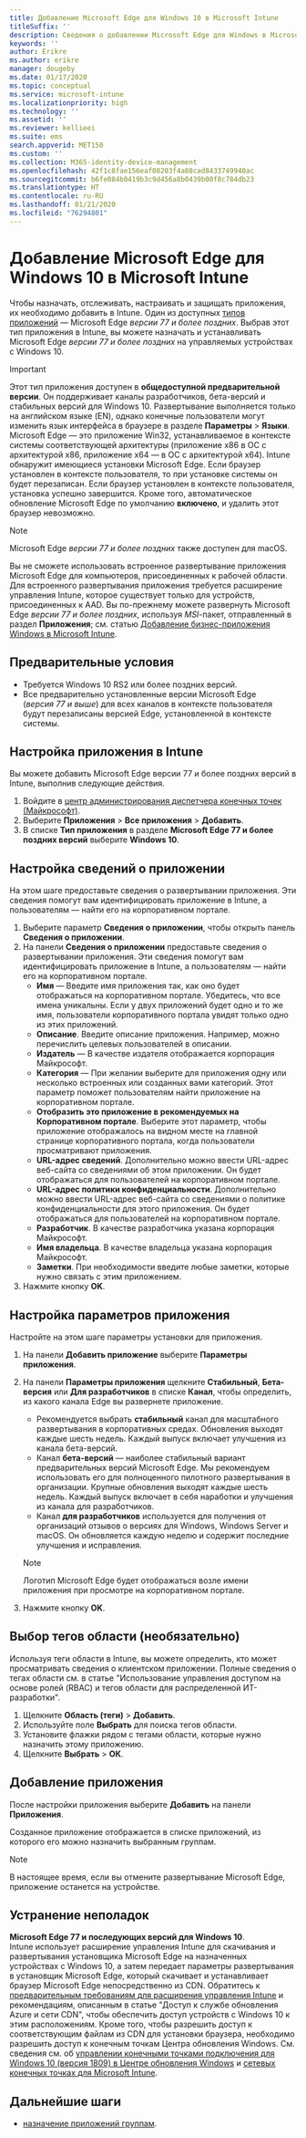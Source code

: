 ```yaml
---
title: Добавление Microsoft Edge для Windows 10 в Microsoft Intune
titleSuffix: ''
description: Сведения о добавлении Microsoft Edge для Windows в Microsoft Intune.
keywords: ''
author: Erikre
ms.author: erikre
manager: dougeby
ms.date: 01/17/2020
ms.topic: conceptual
ms.service: microsoft-intune
ms.localizationpriority: high
ms.technology: ''
ms.assetid: ''
ms.reviewer: kellieei
ms.suite: ems
search.appverid: MET150
ms.custom: ''
ms.collection: M365-identity-device-management
ms.openlocfilehash: 42f1c8fae156eaf08203f4a88cad8433749940ac
ms.sourcegitcommit: b6fe084b0419b3c9d456a8b0439b00f8c784db23
ms.translationtype: HT
ms.contentlocale: ru-RU
ms.lasthandoff: 01/21/2020
ms.locfileid: "76294801"
---
```

# <a name="add-microsoft-edge-for-windows-10-to-microsoft-intune"></a>Добавление Microsoft Edge для Windows 10 в Microsoft Intune

Чтобы назначать, отслеживать, настраивать и защищать приложения, их необходимо добавить в Intune. Один из доступных [типов приложений](~/apps/apps-add.md#app-types-in-microsoft-intune) — Microsoft Edge *версии 77 и более поздних*. Выбрав этот тип приложения в Intune, вы можете назначать и устанавливать Microsoft Edge *версии 77 и более поздних* на управляемых устройствах с Windows 10.

> [!IMPORTANT]
> Этот тип приложения доступен в **общедоступной предварительной версии**. Он поддерживает каналы разработчиков, бета-версий и стабильных версий для Windows 10. Развертывание выполняется только на английском языке (EN), однако конечные пользователи могут изменить язык интерфейса в браузере в разделе **Параметры** > **Языки**. Microsoft Edge — это приложение Win32, устанавливаемое в контексте системы соответствующей архитектуры (приложение x86 в ОС с архитектурой x86, приложение x64 — в ОС с архитектурой x64). Intune обнаружит имеющиеся установки Microsoft Edge. Если браузер установлен в контексте пользователя, то при установке системы он будет перезаписан. Если браузер установлен в контексте пользователя, установка успешно завершится. Кроме того, автоматическое обновление Microsoft Edge по умолчанию **включено**, и удалить этот браузер невозможно.

> [!NOTE]
> Microsoft Edge *версии 77 и более поздних* также доступен для macOS.
> 
> Вы не сможете использовать встроенное развертывание приложения Microsoft Edge для компьютеров, присоединенных к рабочей области. Для встроенного развертывания приложения требуется расширение управления Intune, которое существует только для устройств, присоединенных к AAD. Вы по-прежнему можете развернуть Microsoft Edge *версии 77 и более поздних*, используя *MSI*-пакет, отправленный в раздел **Приложения**; см. статью [Добавление бизнес-приложения Windows в Microsoft Intune](~/apps/lob-apps-windows.md).

## <a name="prerequisites"></a>Предварительные условия
- Требуется Windows 10 RS2 или более поздних версий.
- Все предварительно установленные версии Microsoft Edge (*версия 77 и выше*) для всех каналов в контексте пользователя будут перезаписаны версией Edge, установленной в контексте системы.

## <a name="configure-the-app-in-intune"></a>Настройка приложения в Intune
Вы можете добавить Microsoft Edge версии 77 и более поздних версий в Intune, выполнив следующие действия.

1. Войдите в [центр администрирования диспетчера конечных точек (Майкрософт)](https://go.microsoft.com/fwlink/?linkid=2109431).
2. Выберите **Приложения** > **Все приложения** > **Добавить**.
3. В списке **Тип приложения** в разделе **Microsoft Edge 77 и более поздних версий** выберите **Windows 10**.

## <a name="configure-app-information"></a>Настройка сведений о приложении
На этом шаге предоставьте сведения о развертывании приложения. Эти сведения помогут вам идентифицировать приложение в Intune, а пользователям — найти его на корпоративном портале.

1. Выберите параметр **Сведения о приложении**, чтобы открыть панель **Сведения о приложении**.
2. На панели **Сведения о приложении** предоставьте сведения о развертывании приложения. Эти сведения помогут вам идентифицировать приложение в Intune, а пользователям — найти его на корпоративном портале.
    - **Имя** — Введите имя приложения так, как оно будет отображаться на корпоративном портале. Убедитесь, что все имена уникальны. Если у двух приложений будет одно и то же имя, пользователи корпоративного портала увидят только одно из этих приложений.
    - **Описание**. Введите описание приложения. Например, можно перечислить целевых пользователей в описании.
    - **Издатель** — В качестве издателя отображается корпорация Майкрософт.
    - **Категория** — При желании выберите для приложения одну или несколько встроенных или созданных вами категорий. Этот параметр поможет пользователям найти приложение на корпоративном портале.
    - **Отобразить это приложение в рекомендуемых на Корпоративном портале**. Выберите этот параметр, чтобы приложение отображалось на видном месте на главной странице корпоративного портала, когда пользователи просматривают приложения.
    - **URL-адрес сведений**. Дополнительно можно ввести URL-адрес веб-сайта со сведениями об этом приложении. Он будет отображаться для пользователей на корпоративном портале.
    - **URL-адрес политики конфиденциальности**. Дополнительно можно ввести URL-адрес веб-сайта со сведениями о политике конфиденциальности для этого приложения. Он будет отображаться для пользователей на корпоративном портале.
    - **Разработчик**. В качестве разработчика указана корпорация Майкрософт.
    - **Имя владельца**. В качестве владельца указана корпорация Майкрософт.
    - **Заметки**. При необходимости введите любые заметки, которые нужно связать с этим приложением.
3. Нажмите кнопку **OK**.

## <a name="configure-app-settings"></a>Настройка параметров приложения
Настройте на этом шаге параметры установки для приложения.

1. На панели **Добавить приложение** выберите **Параметры приложения**.
2. На панели **Параметры приложения** щелкните **Стабильный**, **Бета-версия** или **Для разработчиков** в списке **Канал**, чтобы определить, из какого канала Edge вы развернете приложение.
    - Рекомендуется выбрать **стабильный** канал для масштабного развертывания в корпоративных средах. Обновления выходят каждые шесть недель. Каждый выпуск включает улучшения из канала бета-версий.
    - Канал **бета-версий** — наиболее стабильный вариант предварительных версий Microsoft Edge. Мы рекомендуем использовать его для полноценного пилотного развертывания в организации. Крупные обновления выходят каждые шесть недель. Каждый выпуск включает в себя наработки и улучшения из канала для разработчиков.
    - Канал **для разработчиков** используется для получения от организаций отзывов о версиях для Windows, Windows Server и macOS. Он обновляется каждую неделю и содержит последние улучшения и исправления.

    > [!NOTE]
    > Логотип Microsoft Edge будет отображаться возле имени приложения при просмотре на корпоративном портале.

3.  Нажмите кнопку **OK**.

## <a name="select-scope-tags-optional"></a>Выбор тегов области (необязательно)
Используя теги области в Intune, вы можете определить, кто может просматривать сведения о клиентском приложении. Полные сведения о тегах области см. в статье "Использование управления доступом на основе ролей (RBAC) и тегов области для распределенной ИТ-разработки".
1.  Щелкните **Область (теги)**  > **Добавить**.
2.  Используйте поле **Выбрать** для поиска тегов области.
3.  Установите флажки рядом с тегами области, которые нужно назначить этому приложению.
4.  Щелкните **Выбрать** > **ОК**.

## <a name="add-the-app"></a>Добавление приложения
После настройки приложения выберите **Добавить** на панели **Приложения**. 

Созданное приложение отображается в списке приложений, из которого его можно назначить выбранным группам. 

> [!NOTE]
> В настоящее время, если вы отмените развертывание Microsoft Edge, приложение останется на устройстве.

## <a name="troubleshooting"></a>Устранение неполадок
**Microsoft Edge 77 и последующих версий для Windows 10**.<br>
Intune использует расширение управления Intune для скачивания и развертывания установщика Microsoft Edge на назначенных устройствах с Windows 10, а затем передает параметры развертывания в установщик Microsoft Edge, который скачивает и устанавливает браузер Microsoft Edge непосредственно из CDN. Обратитесь к [предварительным требованиям для расширения управления Intune](~/apps/intune-management-extension.md#prerequisites) и рекомендациям, описанным в статье "Доступ к службе обновления Azure и сети CDN", чтобы обеспечить доступ устройств с Windows 10 к этим расположениям. Кроме того, чтобы разрешить доступ к соответствующим файлам из CDN для установки браузера, необходимо разрешить доступ к конечным точкам Центра обновления Windows. См. сведения см. об [управлении конечными точками подключения для Windows 10 (версия 1809) в Центре обновления Windows](https://docs.microsoft.com/windows/privacy/manage-windows-1809-endpoints#windows-update) и [сетевых конечных точках для Microsoft Intune](~/fundamentals/intune-endpoints.md).

## <a name="next-steps"></a>Дальнейшие шаги
- [назначение приложений группам](~/apps/apps-deploy.md).
